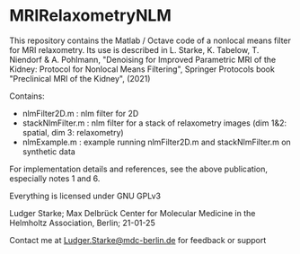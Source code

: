 # MRIRelaxometryNLM
This repository contains the Matlab / Octave code of a nonlocal means filter for MRI relaxometry.
Its use is described in 
    L. Starke, K. Tabelow, T. Niendorf & A. Pohlmann,
    "Denoising for Improved Parametric MRI of the Kidney: Protocol for Nonlocal Means Filtering",
    Springer Protocols book "Preclinical MRI of the Kidney", (2021)

Contains:

- nlmFilter2D.m             : nlm filter for 2D
- stackNlmFilter.m          : nlm filter for a stack of relaxometry images (dim 1&2: spatial, dim 3: relaxometry)
- nlmExample.m              : example running nlmFilter2D.m and stackNlmFilter.m on synthetic data

For implementation details and references, see the above publication, especially notes 1 and 6.

Everything is licensed under GNU GPLv3 

Ludger Starke; Max Delbrück Center for Molecular Medicine in the Helmholtz Association, Berlin; 21-01-25

Contact me at Ludger.Starke@mdc-berlin.de for feedback or support

